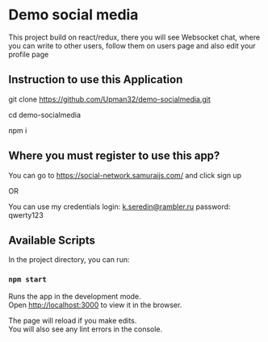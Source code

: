 # Demo social media

This project build on react/redux, there you will see Websocket chat, where you can write to other users, 
follow them on users page and also edit your profile page
## Instruction to use this Application

git clone https://github.com/Upman32/demo-socialmedia.git

cd demo-socialmedia

npm i 

## Where you must register to use this app?

You can go to https://social-network.samuraijs.com/ and click sign up 

OR

You can use my credentials
login: k.seredin@rambler.ru 
password: qwerty123
## Available Scripts

In the project directory, you can run:

### `npm start`

Runs the app in the development mode.\
Open [http://localhost:3000](http://localhost:3000) to view it in the browser.

The page will reload if you make edits.\
You will also see any lint errors in the console.
